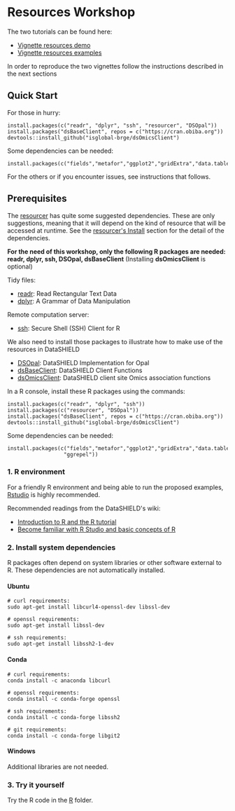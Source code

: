 # Resources Workshop

The two tutorials can be found here:

- [Vignette resources demo](https://rpubs.com/obiba/resources-in-r)
- [Vignette resources examples](https://rpubs.com/jrgonzalezISGlobal/tutorial_resources)

In order to reproduce the two vignettes follow the instructions described in the next sections

## Quick Start

For those in hurry:

```
install.packages(c("readr", "dplyr", "ssh", "resourcer", "DSOpal"))
install.packages("dsBaseClient", repos = c("https://cran.obiba.org"))
devtools::install_github("isglobal-brge/dsOmicsClient")
```

Some dependencies can be needed:

```
install.packages(c("fields","metafor","ggplot2","gridExtra","data.table"))
```


For the others or if you encounter issues, see instructions that follows.

## Prerequisites

The [resourcer](https://cran.r-project.org/package=resourcer) has quite some suggested dependencies. These are only suggestions, meaning that it will depend on the kind of resource that will be accessed at runtime. See the [resourcer's Install](https://github.com/obiba/resourcer#install) section for the detail of the dependencies.

**For the need of this workshop, only the following R packages are needed: readr, dplyr, ssh, DSOpal, dsBaseClient** (Installing **dsOmicsClient** is optional) 

Tidy files:

* [readr](https://cran.r-project.org/package=readr): Read Rectangular Text Data
* [dplyr](https://cran.r-project.org/package=dplyr): A Grammar of Data Manipulation

Remote computation server:

* [ssh](https://cran.r-project.org/package=ssh): Secure Shell (SSH) Client for R

We also need to install those packages to illustrate how to make use of the resources in DataSHIELD

* [DSOpal](https://cran.r-project.org/web/packages/DSOpal/index.html): DataSHIELD Implementation for Opal
* [dsBaseClient](https://github.com/datashield/dsBaseClient): DataSHIELD Client Functions
* [dsOmicsClient](https://github.com/isglobal-brge/dsOmicsClient): DataSHIELD client site Omics association functions

In a R console, install these R packages using the commands:

```
install.packages(c("readr", "dplyr", "ssh"))
install.packages(c("resourcer", "DSOpal"))
install.packages("dsBaseClient", repos = c("https://cran.obiba.org"))
devtools::install_github("isglobal-brge/dsOmicsClient")
```

Some dependencies can be needed:

```
install.packages(c("fields","metafor","ggplot2","gridExtra","data.table",
                  "ggrepel"))
```

### 1. R environment

For a friendly R environment and being able to run the proposed examples, [Rstudio](https://rstudio.com/products/rstudio/) is highly recommended.

Recommended readings from the DataSHIELD's wiki:

* [Introduction to R and the R tutorial](https://data2knowledge.atlassian.net/wiki/spaces/DSDEV/pages/1722122263/2020-21+Winter+DataSHIELD+beginners+workshops+including+ATHLETE+GA+workshop)
* [Become familiar with R Studio and basic concepts of R](https://data2knowledge.atlassian.net/wiki/spaces/DSDEV/pages/707428353/Become+familiar+with+R+Studio+and+basic+concepts+of+R)

### 2. Install system dependencies

R packages often depend on system libraries or other software external to R. These dependencies are not automatically installed.

#### Ubuntu

```
# curl requirements:
sudo apt-get install libcurl4-openssl-dev libssl-dev

# openssl requirements:
sudo apt-get install libssl-dev

# ssh requirements:
sudo apt-get install libssh2-1-dev
```

#### Conda

```
# curl requirements:
conda install -c anaconda libcurl

# openssl requirements:
conda install -c conda-forge openssl

# ssh requirements:
conda install -c conda-forge libssh2

# git requirements:
conda install -c conda-forge libgit2
```

#### Windows

Additional libraries are not needed.


### 3. Try it yourself

Try the R code in the [R](https://github.com/obiba/resources-workshop/tree/main/R) folder.
